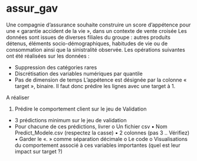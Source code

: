 ﻿# assur_gav
Une compagnie d’assurance souhaite construire un score d’appétence pour une « garantie accident de la vie », dans un contexte de vente croisée
Les données sont issues de diverses filiales du groupe : autres produits détenus, éléments socio-démographiques, habitudes de vie ou de consommation ainsi que la sinistralité observée.
Les opérations suivantes ont été réalisées sur les données :
- Suppression des catégories rares
- Discrétisation des variables numériques par quantile
- Pas de dimension de temps
L’appétence est désignée par la colonne « target », binaire. Il faut donc prédire les lignes avec une target à 1.

A réaliser
1) Prédire le comportement client sur le jeu de Validation 
- 3 prédictions minimum sur le jeu de validation
- Pour chacune de ces prédictions, livrer
o Un fichier csv
▪ Nom Predict_Modele.csv (respectez la casse)
▪ 2 colonnes (pas 3 .. Vérifiez)
▪ Garder le «. » comme séparation décimale
o Le code
o Visualisations du comportement associé à ces variables importantes (quel est leur impact sur target ?)